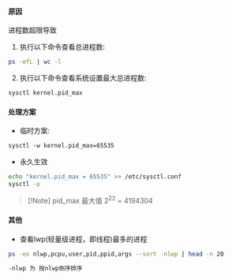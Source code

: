 
#### 原因
进程数超限导致
1. 执行以下命令查看总进程数:
```bash
ps -efL | wc -l
```
2. 执行以下命令查看系统设置最大总进程数:
```bash
sysctl kernel.pid_max
```

#### 处理方案
- 临时方案:
```bash
sysctl -w kernel.pid_max=65535
```
- 永久生效
```bash
echo "kernel.pid_max = 65535" >> /etc/sysctl.conf
sysctl -p
```

>[!Note] pid_max 最大值 2<sup>22</sup> = 4194304 

#### 其他
- 查看lwp(轻量级进程，即线程)最多的进程
```bash
ps -eo nlwp,pcpu,user,pid,ppid,args --sort -nlwp | head -n 20

-nlwp 为 按nlwp倒序排序
```
